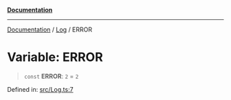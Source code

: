 [**Documentation**](../../README.md)

***

[Documentation](../../README.md) / [Log](../README.md) / ERROR

# Variable: ERROR

> `const` **ERROR**: `2` = `2`

Defined in: [src/Log.ts:7](https://github.com/Christian-Me/folder-to-tags-plugin/blob/bf42295620335492a0928fbbe8ccca5ae986f975/src/Log.ts#L7)
